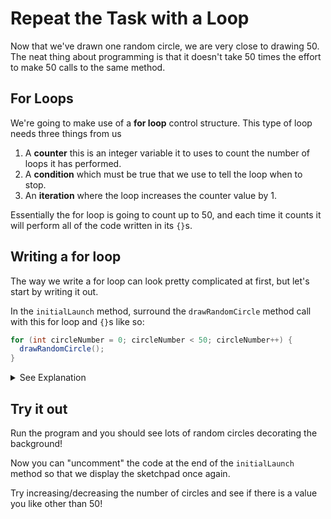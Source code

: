 # Repeat the Task with a Loop

Now that we've drawn one random circle, we are very close to drawing 50. The neat thing about programming is that it doesn't take 50 times the effort to make 50 calls to the same method.

## For Loops

We're going to make use of a **for loop** control structure. This type of loop needs three things from us
1. A **counter** this is an integer variable it to uses to count the number of loops it has performed.
2. A **condition** which must be true that we use to tell the loop when to stop.
3. An **iteration** where the loop increases the counter value by 1.

Essentially the for loop is going to count up to 50, and each time it counts it will perform all of the code written in its `{}`s.

## Writing a for loop

The way we write a for loop can look pretty complicated at first, but let's start by writing it out.

In the `initialLaunch` method, surround the `drawRandomCircle` method call with this for loop and `{}`s like so:

```java
for (int circleNumber = 0; circleNumber < 50; circleNumber++) {
  drawRandomCircle();
}
```

<details>
<summary>See Explanation</summary>

In the above code you can see our three pieces separated by `;`s. The **counter** `circleNumber`, the **condition** `circleNumber < 50` and the **iteration** `circleNumber++`. (The `++` operator is a shorthand way of saying "add `1` to this variable's value").

Here is one way you can read this for loop to yourself:

```
FOR an integer named 'circleNumber' which starts at 0; WHILE the value of 'circleNumber' is less than 50; Increase 'circleNumber' by 1 (and perform the code inside the {}s).
```
</details>

## Try it out

Run the program and you should see lots of random circles decorating the background!

Now you can "uncomment" the code at the end of the `initialLaunch` method so that we display the sketchpad once again.

Try increasing/decreasing the number of circles and see if there is a value you like other than 50!

